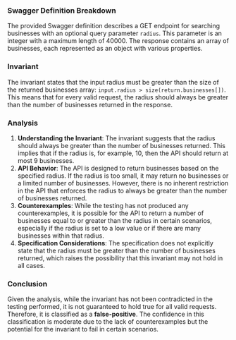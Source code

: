 ### Swagger Definition Breakdown
The provided Swagger definition describes a GET endpoint for searching businesses with an optional query parameter `radius`. This parameter is an integer with a maximum length of 40000. The response contains an array of businesses, each represented as an object with various properties.

### Invariant
The invariant states that the input radius must be greater than the size of the returned businesses array: `input.radius > size(return.businesses[])`. This means that for every valid request, the radius should always be greater than the number of businesses returned in the response.

### Analysis
1. **Understanding the Invariant**: The invariant suggests that the radius should always be greater than the number of businesses returned. This implies that if the radius is, for example, 10, then the API should return at most 9 businesses. 
2. **API Behavior**: The API is designed to return businesses based on the specified radius. If the radius is too small, it may return no businesses or a limited number of businesses. However, there is no inherent restriction in the API that enforces the radius to always be greater than the number of businesses returned. 
3. **Counterexamples**: While the testing has not produced any counterexamples, it is possible for the API to return a number of businesses equal to or greater than the radius in certain scenarios, especially if the radius is set to a low value or if there are many businesses within that radius. 
4. **Specification Considerations**: The specification does not explicitly state that the radius must be greater than the number of businesses returned, which raises the possibility that this invariant may not hold in all cases.

### Conclusion
Given the analysis, while the invariant has not been contradicted in the testing performed, it is not guaranteed to hold true for all valid requests. Therefore, it is classified as a **false-positive**. The confidence in this classification is moderate due to the lack of counterexamples but the potential for the invariant to fail in certain scenarios.
